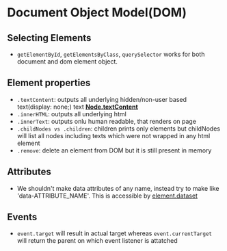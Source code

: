 # Document Object Model(DOM)

## Selecting Elements
* `getElementById`, `getElementsByClass`, `querySelector` works for both document and dom element object.


## Element properties
* `.textContent`: outputs all underlying hidden/non-user based text(display: none;) text **[Node.textContent](https://developer.mozilla.org/en-US/docs/Web/API/Node/textContent)**
* `.innerHTML`: outputs all underlying html
* `.innerText`: outputs onlu human readable, that renders on page
* `.childNodes vs .children`: children prints only elements but childNodes will list all nodes including texts which were not wrapped in any html element
* `.remove`: delete an element from DOM but it is still present in memory

## Attributes
* We shouldn't make data attributes of any name, instead try to make like 'data-ATTRIBUTE_NAME'. This is accessible by [element.dataset](https://developer.mozilla.org/en-US/docs/Web/API/HTMLOrForeignElement/dataset)


## Events
* `event.target` will result in actual target whereas `event.currentTarget` will return the parent on which event listener is attatched